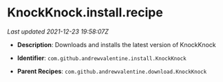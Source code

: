 # KnockKnock.install.recipe

_Last updated 2021-12-23 19:58:07Z_

- **Description**: Downloads and installs the latest version of KnockKnock

- **Identifier**: `com.github.andrewvalentine.install.KnockKnock`

- **Parent Recipes**: `com.github.andrewvalentine.download.KnockKnock`